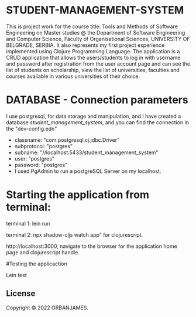 # STUDENT-MANAGEMENT-SYSTEM

This is project work for the course title: Tools and Methods of Software Engineering on Master studies 
@ the Department of Software Engineering and Computer Science, Faculty of Organisational Sciences,
UNIVERSITY OF BELGRADE, SERBIA. It also represents my first project experience implemented
using Clojure Programming Language. 
The application is a CRUD application that allows the users/students to log in with username and 
password after registration from the user account page and can see the list of students on scholarship,
view the list of universities, faculties and courses available in various universities of their choice.

# DATABASE - Connection parameters
I use postgresql, for data storage and manipulation, and I have created a database *student_management_system*,
and you can find the connection in the "dev-config.edn"

* classname:   "com.postgresql.cj.jdbc.Driver"
* subprotocol: "postgres"
* subname:     "//localhost:5433/student_management_system"
* user:        "postgres"
* password:    "postgres"
* I used PgAdmin to run a postgreSQL Server on my localhost.


# Starting the application from terminal:
terminal 1: lein run

terminal 2: npx shadow-cljs watch app" for clojurescript. 

http://localhost:3000, navigate to the browser for the application home page  and clojurescript handle.


#Testing the applicaction

Lein test

## License

Copyright © 2022 ORBANJAMES.
